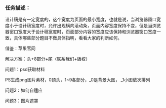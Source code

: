 ### 任务描述：
设计稿是有一定宽度的，这个宽度为页面的最小宽度，也就是说，当浏览器窗口宽度小于设计稿宽度时，允许出现横向滚动条，页面内容宽度保持不变，但是当浏览器窗口宽度大于设计稿宽度时，页面部分内容的宽度应该保持和浏览器窗口宽度一致，具体哪些部分题目不做具体指明，看看大家的判断如何。

借鉴：苹果官网

解决方案：头+8部分+尾（联系我们+版权）

问题1：psd获取材料

PS生成png图片素材，0顶头，1~9各部分，_0是背景大图， _1小图依次排列  

问题2：如何自适应

问题3：图片遮罩

 